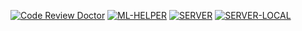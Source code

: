 [![Code Review Doctor](https://codereview.doctor/pseusys/HogWeedGo/main.svg)](https://codereview.doctor/pseusys/HogWeedGo)
[![ML-HELPER](https://github.com/pseusys/HogWeedGo/actions/workflows/ml-helper.yml/badge.svg)](https://github.com/pseusys/HogWeedGo/actions/workflows/ml-helper.yml)
[![SERVER](https://github.com/pseusys/HogWeedGo/actions/workflows/server.yml/badge.svg)](https://github.com/pseusys/HogWeedGo/actions/workflows/server.yml)
[![SERVER-LOCAL](https://github.com/pseusys/HogWeedGo/actions/workflows/server-local.yml/badge.svg)](https://github.com/pseusys/HogWeedGo/actions/workflows/server-local.yml)
